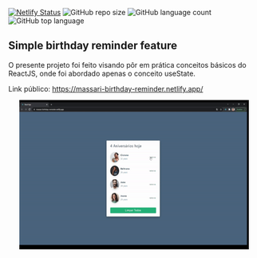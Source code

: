 [![Netlify Status](https://api.netlify.com/api/v1/badges/30c82ba5-deb5-4028-bfc2-e676860d2c9d/deploy-status)](https://app.netlify.com/sites/massari-birthday-reminder/deploys)
![GitHub repo size](https://img.shields.io/github/repo-size/matheusmassari/react-birthday-dashboard)
![GitHub language count](https://img.shields.io/github/languages/count/matheusmassari/react-birthday-dashboard)
![GitHub top language](https://img.shields.io/github/languages/top/matheusmassari/react-birthday-dashboard)

## Simple birthday reminder feature

O presente projeto foi feito visando pôr em prática conceitos básicos do ReactJS, onde foi abordado apenas o conceito useState.

Link público: https://massari-birthday-reminder.netlify.app/

<p align="center">
 <img width="460" height="300" src="src\assets\massari-birthday-gif.gif">
</p>


